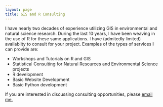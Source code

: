 ```yaml
---
layout: page
title: GIS and R Consulting
--- 
```


I have nearly two decades of experience utilizing GIS in environmental and natural science research. During the last 10 years, I have been weaving in the use of R for these same applications.  I have (admitedly limited) availablity to consult for your project.  Examples of the types of services I can provide are:

- Workshops and Tutorials on R and GIS
- Statistical Consulting for Natural Resources and Environmental Science projects
- R development
- Basic Website Development
- Basic Python development

If you are interested in discussing consulting opportunities, please <a href="mailto:jeff.w.hollister@gmail.com">email me.</a>
